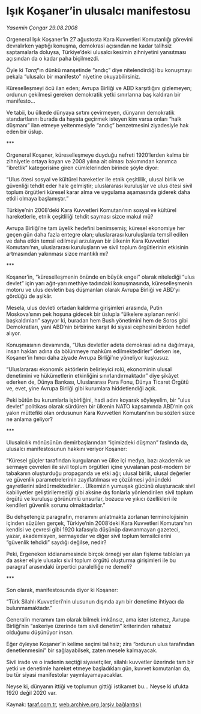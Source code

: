 # Işık Koşaner’in ulusalcı manifestosu

*Yasemin Çongar 29.08.2008*

<div class="yazi"><p>Orgeneral Işık Koşaner’in 27 ağustosta Kara Kuvvetleri Komutanlığı görevini devralırken yaptığı konuşma, demokrasi açısından ne kadar talihsiz saptamalarla doluysa, Türkiye’deki ulusalcı kesimin zihniyetini yansıtması açısından da o kadar paha biçilmezdi. </p>
<p>Öyle ki <i>Taraf</i>’ın dünkü manşetinde “andıç” diye nitelendirdiği bu konuşmayı pekala “ulusalcı bir manifesto” niyetine okuyabilirsiniz.</p>
<p>Küreselleşmeyi öcü ilan eden; Avrupa Birliği ve ABD karşıtlığını gizlemeyen; ordunun çekilmesi gereken demokratik yetki sınırlarına baş kaldıran bir manifesto...</p>
<p>Ve tabii, bu ülkede dünyaya sırtını çevirmeyen, dünyanın demokratik standartlarını burada da hayata geçirmek isteyen kim varsa onları “halk düşmanı” ilan etmeye yeltenmesiyle “andıç” benzetmesini ziyadesiyle hak eden bir üslup.</p>
<p>*** </p>
<p>Orgeneral Koşaner, küreselleşmeye duyduğu nefreti 1920’lerden kalma bir zihniyetle ortaya koyan ve 2008 yılına ait olması bakımından kanımca “ibretlik” kategorisine giren cümlelerinden birinde şöyle diyor:</p>
<p>“Ulus ötesi sosyal ve kültürel hareketler ile etnik çeşitlilik, ulusal birlik ve güvenliği tehdit eder hale gelmiştir; uluslararası kuruluşlar ve ulus ötesi sivil toplum örgütleri küresel karar alma ve uygulama aşamasında giderek daha etkili olmaya başlamıştır.”</p>
<p>Türkiye’nin 2008’deki Kara Kuvvetleri Komutanı’nın sosyal ve kültürel hareketlerle, etnik çeşitliliği tehdit sayması sizce makul mü?</p>
<p>Avrupa Birliği’ne tam üyelik hedefini benimsemiş; küresel ekonomiye her geçen gün daha fazla entegre olan; uluslararası kuruluşlarda temsil edilen ve daha etkin temsil edilmeyi arzulayan bir ülkenin Kara Kuvvetleri Komutanı’nın, uluslararası kuruluşların ve sivil toplum örgütlerinin etkisinin artmasından yakınması sizce mantıklı mı?</p>
<p>*** </p>
<p>Koşaner’in, “küreselleşmenin önünde en büyük engel” olarak nitelediği “ulus devlet” için yarı ağıt-yarı methiye tadındaki konuşmasında, küreselleşmenin motoru ve ulus devletin baş düşmanları olarak Avrupa Birliği ve ABD’yi gördüğü de aşikâr.</p>
<p>Mesela, ulus devleti ortadan kaldırma girişimleri arasında, Putin Moskova’sının pek hoşuna gidecek bir üslupla “ülkelere aşılanan renkli başkaldırıları” sayıyor ki, buradan hem Bush yönetimini hem de Soros gibi Demokratları, yani ABD’nin birbirine karşıt iki siyasi cephesini birden hedef alıyor.</p>
<p>Konuşmasının devamında, “Ulus devletler adeta demokrasi adına dağılmaya, insan hakları adına da bölünmeye mahkûm edilmektedirler” derken ise, Koşaner’in hıncı daha ziyade Avrupa Birliği’ne yöneliyor kuşkusuz.</p>
<p>“Uluslararası ekonomik aktörlerin belirleyici rolü, ekonominin ulusal denetimini ve hükümetlerin etkinliğini sınırlandırmaktadır” diye şikâyet ederken de, Dünya Bankası, Uluslararası Para Fonu, Dünya Ticaret Örgütü ve, evet, yine Avrupa Birliği gibi kurumlara hiddetlendiği açık.</p>
<p>Peki bütün bu kurumlarla işbirliğini, hadi adını koyarak söyleyelim, bir “ulus devlet” politikası olarak sürdüren bir ülkenin NATO kapsamında ABD’nin çok yakın müttefiki olan ordusunun Kara Kuvvetleri Komutanı’nın bu sözleri sizce ne anlama geliyor?</p>
<p>*** </p>
<p>Ulusalcılık mönüsünün demirbaşlarından “içimizdeki düşman” faslında da, ulusalcı manifestosunun hakkını veriyor Koşaner:</p>
<p>“Küresel güçler tarafından kurgulanan ve ülke içi medya, bazı akademik ve sermaye çevreleri ile sivil toplum örgütleri içine yuvalanan post-modern bir tabakanın oluşturduğu propaganda ve etki ağı; ulusal birlik, ulusal değerler ve güvenlik parametrelerinin zayıflatılması ve çözülmesi yönündeki gayretlerini sürdürmektedirler... Ülkemizin yumuşak gücünü oluşturacak sivil kabiliyetler geliştirilemediği gibi aksine dış fonlarla yönlendirilen sivil toplum örgütü ve kuruluşu görünümlü unsurlar, bozucu ve yıkıcı özellikleri ile kendileri güvenlik sorunu olmaktadırlar.”</p>
<p>Bu dehşetengiz paragrafın, meramını anlatmakta zorlanan terminolojisinin içinden süzülen gerçek, Türkiye’nin 2008’deki Kara Kuvvetleri Komutanı’nın kendisi ve çevresi gibi 1920 kafasıyla düşünüp davranmayan gazeteci, yazar, akademisyen, sermayedar ve diğer sivil toplum temsilcilerini “güvenlik tehdidi” saydığı değilse, nedir?</p>
<p>Peki, Ergenekon iddianamesinde birçok örneği yer alan fişleme tabloları ya da asker eliyle ulusalcı sivil toplum örgütü oluşturma girişimleri ile bu paragraf arasındaki ürpertici paralelliğe ne demeli?</p>
<p>*** </p>
<p>Son olarak, manifestosunda diyor ki Koşaner:</p>
<p>“Türk Silahlı Kuvvetleri’nin ulusunun dışında ayrı bir denetime ihtiyacı da bulunmamaktadır.”</p>
<p>Generalin meramını tam olarak bilmek imkânsız, ama ister istemez, Avrupa Birliği’nin “askeriye üzerinde tam sivil denetim” kriterinden rahatsız olduğunu düşünüyor insan.</p>
<p>Eğer öyleyse Koşaner’in kelime seçimi talihsiz; zira “ordunun ulus tarafından denetlenmesini” bir sağlayabilsek, zaten mesele kalmayacak.</p>
<p>Sivil irade ve o iradenin seçtiği siyasetçiler, silahlı kuvvetler üzerinde tam bir yetki ve denetimle hareket etmeye başladıkları gün, kuvvet komutanları da, bu tür siyasi manifestolar yayınlayamayacaklar.</p>
<p>Neyse ki, dünyanın ittiği ve toplumun gittiği istikamet bu... Neyse ki ufukta 1920 değil 2020 var.<font size="5"> </font></p>
<p align="right"></p>
</div>

Kaynak: [taraf.com.tr](http://www.taraf.com.tr:80/makale/1727.htm), [web.archive.org (arşiv bağlantısı)](http://web.archive.org/web/20100322224614/http://www.taraf.com.tr:80/makale/1727.htm)
